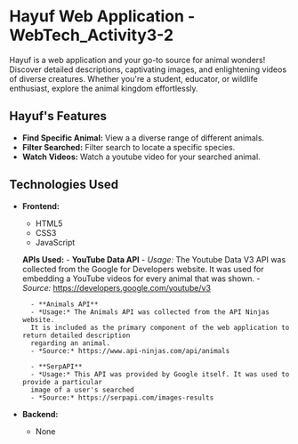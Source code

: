 # Hayuf Web Application - WebTech_Activity3-2

Hayuf is a web application and your go-to source for animal wonders!
Discover detailed descriptions, captivating images, and enlightening
videos of diverse creatures. Whether you're a student, educator, or
wildlife enthusiast, explore the animal kingdom effortlessly.

## Hayuf's Features

- **Find Specific Animal:** View a a diverse range of different animals.
- **Filter Searched:** Filter search to locate a specific species.
- **Watch Videos:** Watch a youtube video for your searched animal.

## Technologies Used

- **Frontend:**
  - HTML5
  - CSS3
  - JavaScript

   **APIs Used:**
        - **YouTube Data API**
        - *Usage:* The Youtube Data V3 API was collected from the Google for Developers website.
        It was used for embedding a YouTube videos for every animal that was shown.
        - *Source:* https://developers.google.com/youtube/v3
   
        - **Animals API**
        - *Usage:* The Animals API was collected from the API Ninjas website.
        It is included as the primary component of the web application to return detailed description
        regarding an animal.
        - *Source:* https://www.api-ninjas.com/api/animals

        - **SerpAPI**
        - *Usage:* This API was provided by Google itself. It was used to provide a particular
        image of a user's searched
        - *Source:* https://serpapi.com/images-results

- **Backend:**
  - None


